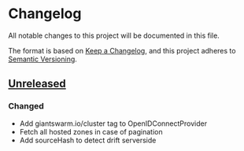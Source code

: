 # Changelog

All notable changes to this project will be documented in this file.

The format is based on [Keep a Changelog](https://keepachangelog.com/en/1.0.0/),
and this project adheres to [Semantic Versioning](https://semver.org/spec/v2.0.0.html).



## [Unreleased]

### Changed

- Add giantswarm.io/cluster tag to OpenIDConnectProvider
- Fetch all hosted zones in case of pagination
- Add sourceHash to detect drift serverside

[Unreleased]: https://github.com/giantswarm/REPOSITORY_NAME/tree/main
